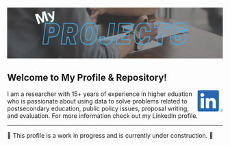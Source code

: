 ![Header](https://raw.githubusercontent.com/drcdavidson/drcdavidson/master/Images/ReadMeHeader.png "Header")

## Welcome to My Profile & Repository! 
<a href="https://www.linkedin.com/in/drchrisdavidson/"><img height="50" align='right' src="https://raw.githubusercontent.com/drcdavidson/drcdavidson/master/Images/LI-In-Bug.png"></a>

I am a researcher with 15+ years of experience in higher eduation who is passionate about using data to solve problems related to postsecondary education, public policy issues, proposal writing, and evaluation. For more information check out my LinkedIn profile. 

---

🚧 This profile is a work in progress and is currently under construction. 🚧
